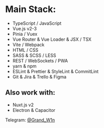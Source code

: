 # Main Stack: #
- TypeScript / JavaScript
- Vue.js v2-3
- Pinia / Vuex
- Vue Router & Vue Loader & JSX / TSX
- Vite / Webpack
- HTML / CSS
- SASS & SCSS / LESS
- REST / WebSockets / PWA
- yarn & npm
- ESLint & Prettier & StyleLint & CommitLint
- Git & Jira & Trello & Figma
## Also work with: #
- Nuxt.js v2
- Electron & Capacitor

Telegram: [@Grand_W1n](https://t.me/Grand_W1n "Open in Telegram")
